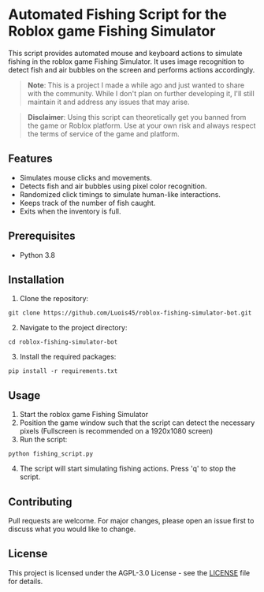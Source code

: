 # Automated Fishing Script for the Roblox game Fishing Simulator

This script provides automated mouse and keyboard actions to simulate fishing in the roblox game Fishing Simulator. It uses image recognition to detect fish and air bubbles on the screen and performs actions accordingly.

> **Note**: This is a project I made a while ago and just wanted to share with the community. While I don't plan on further developing it, I'll still maintain it and address any issues that may arise.

> **Disclaimer**: Using this script can theoretically get you banned from the game or Roblox platform. Use at your own risk and always respect the terms of service of the game and platform.

## Features

-   Simulates mouse clicks and movements.
-   Detects fish and air bubbles using pixel color recognition.
-   Randomized click timings to simulate human-like interactions.
-   Keeps track of the number of fish caught.
-   Exits when the inventory is full.

## Prerequisites

-   Python 3.8

## Installation

1. Clone the repository:

```batch
git clone https://github.com/Luois45/roblox-fishing-simulator-bot.git
```

2. Navigate to the project directory:

```batch
cd roblox-fishing-simulator-bot
```

3. Install the required packages:

```batch
pip install -r requirements.txt
```

## Usage

1. Start the roblox game Fishing Simulator
2. Position the game window such that the script can detect the necessary pixels (Fullscreen is recommended on a 1920x1080 screen)
3. Run the script:

```batch
python fishing_script.py
```

4. The script will start simulating fishing actions. Press 'q' to stop the script.

## Contributing

Pull requests are welcome. For major changes, please open an issue first to discuss what you would like to change.

## License

This project is licensed under the AGPL-3.0 License - see the [LICENSE](LICENSE) file for details.
